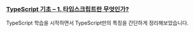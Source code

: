 ### [TypeScript 기초 – 1. 타입스크립트란 무엇인가?](https://hotheadfactory.com/?p=2149)

TypeScript 학습을 시작하면서 TypeScript만의 특징을 간단하게 정리해보았습니다.
